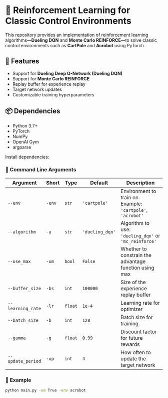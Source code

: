 # 🧠 Reinforcement Learning for Classic Control Environments

This repository provides an implementation of reinforcement learning algorithms—**Dueling DQN** and **Monte Carlo REINFORCE**—to solve classic control environments such as **CartPole** and **Acrobot** using PyTorch.

## 🚀 Features

- Support for **Dueling Deep Q-Network (Dueling DQN)**
- Support for **Monte Carlo REINFORCE**
- Replay buffer for experience replay
- Target network updates
- Customizable training hyperparameters

## 📦 Dependencies

- Python 3.7+
- PyTorch
- NumPy
- OpenAI Gym
- argparse

Install dependencies:


### 🧾 Command Line Arguments

| Argument           | Short | Type   | Default     | Description                                                  |
|--------------------|-------|--------|-------------|--------------------------------------------------------------|
| `--env`            | `-env`| `str`  | `'cartpole'`| Environment to train on. Example: `'cartpole'`, `'acrobot'`  |
| `--algorithm`      | `-a`  | `str`  | `'dueling_dqn'` | Algorithm to use: `'dueling_dqn'` or `'mc_reinforce'`     |
| `--use_max`        | `-um` | `bool` | `False`     | Whether to constrain the advantage function using max        |
| `--buffer_size`    | `-bs` | `int`  | `100000`    | Size of the experience replay buffer                         |
| `--learning_rate`  | `-lr` | `float`| `1e-4`      | Learning rate for optimizer                                  |
| `--batch_size`     | `-b`  | `int`  | `128`       | Batch size for training                                      |
| `--gamma`          | `-g`  | `float`| `0.99`      | Discount factor for future rewards                           |
| `--update_period`  | `-up` | `int`  | `4`         | How often to update the target network                       |

### 🧪 Example

```bash
python main.py -um True -env acrobot
```